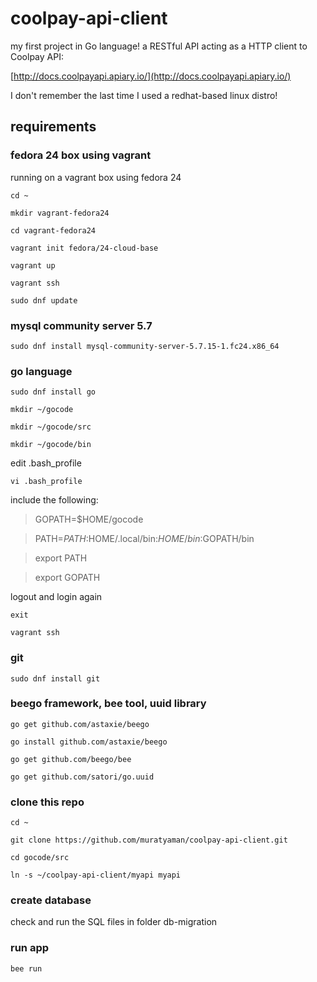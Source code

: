 # coolpay-api-client

my first project in Go language! a RESTful API acting as a HTTP client to Coolpay API:

[http://docs.coolpayapi.apiary.io/](http://docs.coolpayapi.apiary.io/)

I don't remember the last time I used a redhat-based linux distro!

## requirements

### fedora 24 box using vagrant

running on a vagrant box using fedora 24

`cd ~`

`mkdir vagrant-fedora24`

`cd vagrant-fedora24`

`vagrant init fedora/24-cloud-base`

`vagrant up`

`vagrant ssh`

`sudo dnf update`

### mysql community server 5.7

`sudo dnf install mysql-community-server-5.7.15-1.fc24.x86_64`

### go language

`sudo dnf install go`

`mkdir ~/gocode`

`mkdir ~/gocode/src`

`mkdir ~/gocode/bin`

edit .bash_profile

`vi .bash_profile`

include the following:


> GOPATH=$HOME/gocode

> PATH=$PATH:$HOME/.local/bin:$HOME/bin:$GOPATH/bin

> export PATH

> export GOPATH


logout and login again

`exit`

`vagrant ssh`

### git

`sudo dnf install git`

### beego framework, bee tool, uuid library

`go get github.com/astaxie/beego`

`go install github.com/astaxie/beego`

`go get github.com/beego/bee`

`go get github.com/satori/go.uuid`

### clone this repo

`cd ~`

`git clone https://github.com/muratyaman/coolpay-api-client.git`

`cd gocode/src`

`ln -s ~/coolpay-api-client/myapi myapi`


### create database

check and run the SQL files in folder db-migration


### run app

`bee run`
